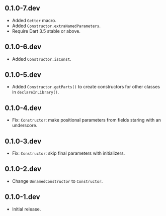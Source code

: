 ## 0.1.0-7.dev

* Added `Getter` macro.
* Added `Constructor.extraNamedParameters`.
* Require Dart 3.5 stable or above.

## 0.1.0-6.dev

* Added `Constructor.isConst`.

## 0.1.0-5.dev

* Added `Constructor.getParts()` to create constructors for other classes in `declareInLibrary()`.

## 0.1.0-4.dev

* Fix: `Constructor`: make positional parameters from fields staring with an underscore. 

## 0.1.0-3.dev

* Fix: `Constructor`: skip final parameters with initializers.

## 0.1.0-2.dev

* Change `UnnamedConstructor` to `Constructor`.

## 0.1.0-1.dev

* Initial release.

